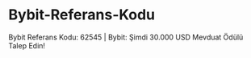 # Bybit-Referans-Kodu
Bybit Referans Kodu: 62545 | Bybit: Şimdi 30.000 USD Mevduat Ödülü Talep Edin!
